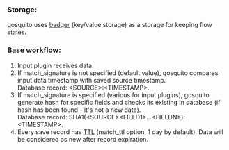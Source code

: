 ### Storage:

gosquito uses [badger](https://github.com/dgraph-io/badger) (key/value storage) as a storage for keeping flow states.  

### Base workflow:  

1. Input plugin receives data.
2. If match_signature is not specified (default value), gosquito compares input data timestamp with saved source timestamp.<br>Database record: <SOURCE\>:\<TIMESTAMP\>.
3. If match_signature is specified (various for input plugins), gosquito generate hash for specific fields and checks its existing in database (if hash has been found - it's not a new data).<br>Database record: SHA1(\<SOURCE\>\<FIELD1\>...\<FIELDN\>):\<TIMESTAMP\>.
4. Every save record has [TTL](https://dgraph.io/docs/badger/get-started/#setting-time-to-live-ttl-and-user-metadata-on-keys) (match_ttl option, 1 day by default). Data will be considered as new after record expiration.